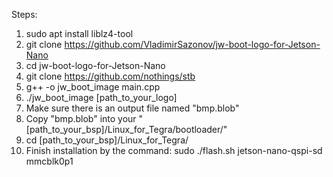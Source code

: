 Steps:

1. sudo apt install liblz4-tool
2. git clone https://github.com/VladimirSazonov/jw-boot-logo-for-Jetson-Nano
3. cd jw-boot-logo-for-Jetson-Nano
4. git clone https://github.com/nothings/stb
5. g++ -o jw_boot_image main.cpp
6. ./jw_boot_image [path_to_your_logo]
7. Make sure there is an output file named "bmp.blob"
8. Copy "bmp.blob" into your "[path_to_your_bsp]/Linux_for_Tegra/bootloader/"
9. cd [path_to_your_bsp]/Linux_for_Tegra/
10. Finish installation by the command: sudo ./flash.sh jetson-nano-qspi-sd mmcblk0p1

